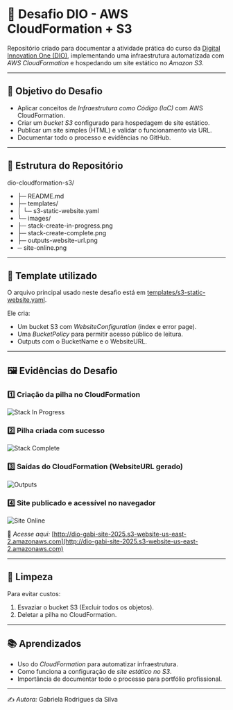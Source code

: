 # 🚀 Desafio DIO - AWS CloudFormation + S3

Repositório criado para documentar a atividade prática do curso da [Digital Innovation One (DIO)](https://www.dio.me/), implementando uma infraestrutura automatizada com *AWS CloudFormation* e hospedando um site estático no *Amazon S3*.

---

## 🎯 Objetivo do Desafio
- Aplicar conceitos de *Infraestrutura como Código (IaC)* com AWS CloudFormation.
- Criar um *bucket S3* configurado para hospedagem de site estático.
- Publicar um site simples (HTML) e validar o funcionamento via URL.
- Documentar todo o processo e evidências no GitHub.

---

## 📂 Estrutura do Repositório

dio-cloudformation-s3/
-  ├─ README.md
-  ├─ templates/
-  │  └─ s3-static-website.yaml
-  └─ images/
-  ├─ stack-create-in-progress.png
-  ├─ stack-create-complete.png
-  ├─ outputs-website-url.png
-   ─ site-online.png

---

## 📜 Template utilizado

O arquivo principal usado neste desafio está em [templates/s3-static-website.yaml](./templates/s3-static-website.yaml).

Ele cria:
- Um bucket S3 com *WebsiteConfiguration* (index e error page).
- Uma *BucketPolicy* para permitir acesso público de leitura.
- Outputs com o BucketName e o WebsiteURL.

---

## 🖼️ Evidências do Desafio

### 1️⃣ Criação da pilha no CloudFormation  
![Stack In Progress](./images/stack-create-in-progress.png)

### 2️⃣ Pilha criada com sucesso  
![Stack Complete](./images/stack-create-complete.png)

### 3️⃣ Saídas do CloudFormation (WebsiteURL gerado)  
![Outputs](./images/outputs-website-url.png)

### 4️⃣ Site publicado e acessível no navegador  
![Site Online](./images/site-online.png)

🔗 *Acesse aqui:* [http://dio-gabi-site-2025.s3-website-us-east-2.amazonaws.com](http://dio-gabi-site-2025.s3-website-us-east-2.amazonaws.com)

---

## 🧹 Limpeza
Para evitar custos:
1. Esvaziar o bucket S3 (Excluir todos os objetos).
2. Deletar a pilha no CloudFormation.

---

## 📚 Aprendizados
- Uso do *CloudFormation* para automatizar infraestrutura.
- Como funciona a configuração de *site estático no S3*.
- Importância de documentar todo o processo para portfólio profissional.

---

✍️ *Autora:* Gabriela Rodrigues da Silva

